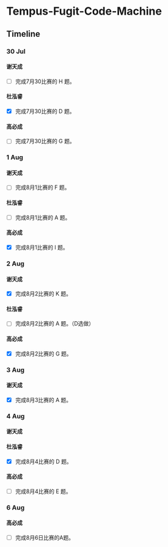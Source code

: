 #  Tempus-Fugit-Code-Machine

## Timeline

### 30 Jul

#### 谢天成
- [ ] 完成7月30比赛的 H 题。

#### 杜泓睿
- [x] 完成7月30比赛的 D 题。

#### 高必成
- [ ] 完成7月30比赛的 G 题。

### 1 Aug

#### 谢天成
- [ ] 完成8月1比赛的 F 题。

#### 杜泓睿
- [ ] 完成8月1比赛的 A 题。

#### 高必成
- [x] 完成8月1比赛的 I 题。

### 2 Aug

#### 谢天成
- [x] 完成8月2比赛的 K 题。

#### 杜泓睿
- [ ] 完成8月2比赛的 A 题。（D选做）

#### 高必成
- [x] 完成8月2比赛的 G 题。

### 3 Aug

#### 谢天成
- [x] 完成8月3比赛的 A 题。

### 4 Aug

#### 谢天成

#### 杜泓睿
- [x] 完成8月4比赛的 D 题。

#### 高必成
- [ ] 完成8月4比赛的 E 题。

### 6 Aug

#### 高必成
- [ ] 完成8月6日比赛的A题。
